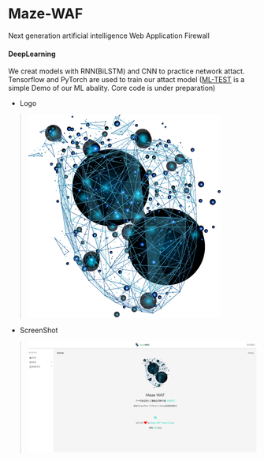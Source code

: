 # Maze-WAF
 Next generation artificial intelligence Web Application Firewall

#### DeepLearning
 We creat models with RNN(BiLSTM) and CNN to practice network attact.  
 Tensorflow and PyTorch are used to train our attact model ([ML-TEST](./ML-TEST) is a simple Demo of our ML abality. Core code is under preparation)

- Logo
>![LOGO](logo.png)

- ScreenShot
>![INDEX](screenshot/index.png)
